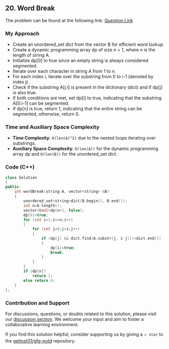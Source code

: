 ## 20. Word Break
The problem can be found at the following link: [Question Link](https://www.geeksforgeeks.org/problems/word-break1352/1)

### My Approach

- Create an unordered_set dict from the vector B for efficient word lookup.
- Create a dynamic programming array dp of size n + 1, where n is the length of string A.
- Initialize dp[0] to true since an empty string is always considered segmented.
- Iterate over each character in string A from 1 to n.
- For each index i, iterate over the substring from 0 to i-1 (denoted by index j).
- Check if the substring A[j:i] is present in the dictionary (dict) and if dp[j] is also true.
- If both conditions are met, set dp[i] to true, indicating that the substring A[0:i-1] can be segmented.
- If dp[n] is true, return 1, indicating that the entire string can be segmented, otherwise, return 0.

### Time and Auxiliary Space Complexity

- **Time Complexity**: `O(len(A)^2)` due to the nested loops iterating over substrings.
- **Auxiliary Space Complexity**: `O(len(A))` for the dynamic programming array dp and `O(len(B))` for the unordered_set dict.

### Code (C++)

```cpp
class Solution
{
public:
    int wordBreak(string A, vector<string> &B)
    {
        unordered_set<string>dict(B.begin(), B.end());
        int n=A.length();
        vector<bool>dp(n+1, false);
        dp[0]=true;
        for (int i=1;i<=n;i++)
        {
            for (int j=0;j<i;j++)
            {
                if (dp[j] && dict.find(A.substr(j, i-j))!=dict.end())
                {
                    dp[i]=true;
                    break;
                }
            }
        }
        if (dp[n])
            return 1;
        else return 0;
    }
};
```

### Contribution and Support

For discussions, questions, or doubts related to this solution, please visit our [discussion section](https://github.com/getlost01/gfg-potd/discussions). We welcome your input and aim to foster a collaborative learning environment.

If you find this solution helpful, consider supporting us by giving a `⭐ star` to the [getlost01/gfg-potd](https://github.com/getlost01/gfg-potd) repository.
